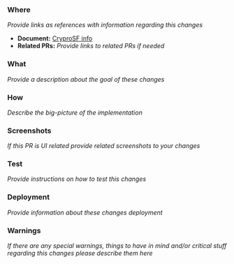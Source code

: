 ### Where

_Provide links as references with information regarding this changes_

* **Document:** [CryproSF info](https://drive.google.com/file/d/1vq6z9W0nkRI-mOlDFhLu6xxJEaBoJzEf/view)
* **Related PRs:** _Provide links to related PRs if needed_

### What

_Provide a description about the goal of these changes_

### How

_Describe the big-picture of the implementation_

### Screenshots

_If this PR is UI related provide related screenshots to your changes_

### Test

_Provide instructions on how to test this changes_

### Deployment

_Provide information about these changes deployment_

### Warnings

_If there are any special warnings, things to have in mind and/or critical stuff regarding this changes please describe them here_
